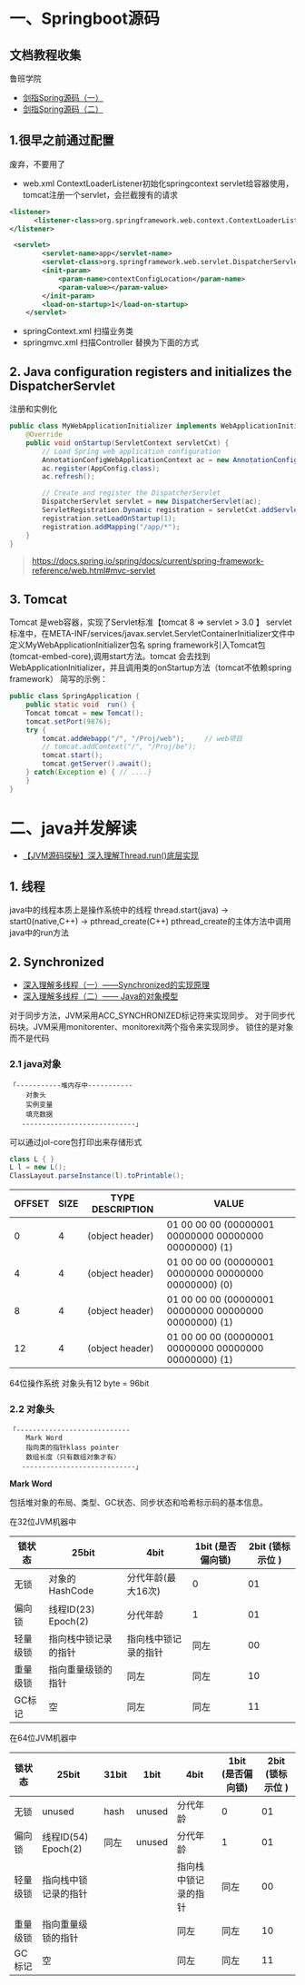 # 一、Springboot源码

## 文档教程收集
鲁班学院
- [剑指Spring源码（一）](https://www.cnblogs.com/CodeBear/p/10336704.htm)
- [剑指Spring源码（二）](https://www.cnblogs.com/CodeBear/p/10374261.html)

## 1.很早之前通过配置
废弃，不要用了
- web.xml
ContextLoaderListener初始化springcontext
servlet给容器使用，tomcat注册一个servlet，会拦截搜有的请求
```xml
<listener>
      <listener-class>org.springframework.web.context.ContextLoaderListener</listener-class>
</listener>
```
```xml
 <servlet>
        <servlet-name>app</servlet-name>
        <servlet-class>org.springframework.web.servlet.DispatcherServlet</servlet-class>
        <init-param>
            <param-name>contextConfigLocation</param-name>
            <param-value></param-value>
        </init-param>
        <load-on-startup>1</load-on-startup>
    </servlet>
```
-  springContext.xml 扫描业务类
-  springmvc.xml 扫描Controller
替换为下面的方式
## 2. Java configuration registers and initializes the DispatcherServlet
注册和实例化
```java
public class MyWebApplicationInitializer implements WebApplicationInitializer {
    @Override
    public void onStartup(ServletContext servletCxt) {
        // Load Spring web application configuration
        AnnotationConfigWebApplicationContext ac = new AnnotationConfigWebApplicationContext();
        ac.register(AppConfig.class);
        ac.refresh();

        // Create and register the DispatcherServlet
        DispatcherServlet servlet = new DispatcherServlet(ac);
        ServletRegistration.Dynamic registration = servletCxt.addServlet("app", servlet);
        registration.setLoadOnStartup(1);
        registration.addMapping("/app/*");
    }
}
```
> https://docs.spring.io/spring/docs/current/spring-framework-reference/web.html#mvc-servlet
## 3. Tomcat
Tomcat 是web容器，实现了Servlet标准【tomcat 8 => servlet > 3.0 】
servlet 标准中，在META-INF/services/javax.servlet.ServletContainerInitializer文件中定义MyWebApplicationInitializer包名
spring framework引入Tomcat包(tomcat-embed-core),调用start方法。tomcat 会去找到WebApplicationInitializer，并且调用类的onStartup方法（tomcat不依赖spring framework）
简写的示例：
```java
public class SpringApplication {
    public static void  run() {
    Tomcat tomcat = new Tomcat();
    tomcat.setPort(9876);
    try {
        tomcat.addWebapp("/", "/Proj/web");     // web项目
        // tomcat.addContext("/", "/Proj/be");
        tomcat.start();
        tomcat.getServer().await();
    } catch(Exception e) { // ....} 
    }
}
```
# 二、java并发解读
- [【JVM源码探秘】深入理解Thread.run()底层实现](https://hunterzhao.io/post/2018/06/11/hotspot-explore-inside-java-thread-run/)
## 1. 线程
java中的线程本质上是操作系统中的线程
thread.start(java) -> start0(native,C++) -> pthread_create(C++) 
pthread_create的主体方法中调用java中的run方法
## 2. Synchronized
- [深入理解多线程（一）——Synchronized的实现原理](https://www.hollischuang.com/archives/1883)
- [深入理解多线程（二）—— Java的对象模型](http://www.hollischuang.com/archives/1910)

对于同步方法，JVM采用ACC_SYNCHRONIZED标记符来实现同步。 对于同步代码块。JVM采用monitorenter、monitorexit两个指令来实现同步。
锁住的是对象而不是代码

### 2.1 **java对象**

```
「-----------堆内存中-----------
    对象头
    实例变量
    填充数据  
   ----------------------------」
```
可以通过jol-core包打印出来存储形式
```java
class L { }
L l = new L();
ClassLayout.parseInstance(l).toPrintable();
```
| OFFSET | SIZE | TYPE DESCRIPTION | VALUE|
| ---- | ---- | ---- | ---- |
| 0 | 4 | (object header) | 01 00 00 00 (00000001 00000000 00000000 00000000) (1)|
| 4 | 4 | (object header) | 01 00 00 00 (00000001 00000000 00000000 00000000) (0)|
| 8 | 4 | (object header) | 01 00 00 00 (00000001 00000000 00000000 00000000) (1)|
| 12 | 4 | (object header) | 01 00 00 00 (00000001 00000000 00000000 00000000) (1)|

64位操作系统
对象头有12 byte = 96bit

### 2.2 **对象头**

```
「----------------------------
    Mark Word
    指向类的指针klass pointer
    数组长度（只有数组对象才有）
   ----------------------------」
```
**Mark Word**

包括堆对象的布局、类型、GC状态、同步状态和哈希标示码的基本信息。

在32位JVM机器中

| 锁状态   | 25bit                | 4bit                 | 1bit (是否偏向锁) | 2bit (锁标示位 ) |
| -------- | -------------------- | -------------------- | ----------------- | ---------------- |
| 无锁     | 对象的HashCode       | 分代年龄(最大16次)   | 0                 | 01               |
| 偏向锁   | 线程ID(23) Epoch(2)  | 分代年龄             | 1                 | 01               |
| 轻量级锁 | 指向栈中锁记录的指针 | 指向栈中锁记录的指针 | 同左              | 00               |
| 重量级锁 | 指向重量级锁的指针   | 同左                 | 同左              | 10               |
| GC标记   | 空                   | 同左                 | 同左              | 11               |
在64位JVM机器中

| 锁状态   | 25bit                | 31bit | 1bit | 4bit                 | 1bit (是否偏向锁) | 2bit (锁标示位 ) |
| -------- | -------------------- | ----- | -------------------- | ----------------- | ---------------- | ---------------- |
| 无锁     | unused | hash  | unused | 分代年龄   | 0                 | 01               |
| 偏向锁   | 线程ID(54) Epoch(2) | 同左 | unused | 分代年龄             | 1                 | 01               |
| 轻量级锁 | 指向栈中锁记录的指针 |       |       | 指向栈中锁记录的指针 | 同左              | 00               |
| 重量级锁 | 指向重量级锁的指针   |       |       | 同左                 | 同左              | 10               |
| GC标记   | 空                   |       |       | 同左                 | 同左              | 11               |

